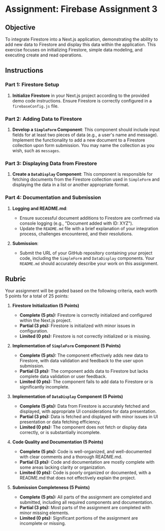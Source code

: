 # Assignment: Firebase Assignment 3

## Objective

To integrate Firestore into a Next.js application, demonstrating the ability to add new data to Firestore and display this data within the application. This exercise focuses on initializing Firestore, simple data modeling, and executing create and read operations.

## Instructions

### Part 1: Firestore Setup

1. **Initialize Firestore** in your Next.js project according to the provided demo code instructions. Ensure Firestore is correctly configured in a `firebaseConfig.js` file.

### Part 2: Adding Data to Firestore

1. **Develop a `SimpleForm` Component**: This component should include input fields for at least two pieces of data (e.g., a user's name and message). Implement the functionality to add a new document to a Firestore collection upon form submission. You may name the collection as you wish, such as `messages`.

### Part 3: Displaying Data from Firestore

1. **Create a `DataDisplay` Component**: This component is responsible for fetching documents from the Firestore collection used in `SimpleForm` and displaying the data in a list or another appropriate format.

### Part 4: Documentation and Submission

1. **Logging and README.md**:

   - Ensure successful document additions to Firestore are confirmed via console logging (e.g., "Document added with ID: XYZ").
   - Update the `README.md` file with a brief explanation of your integration process, challenges encountered, and their resolutions.

2. **Submission**:
   - Submit the URL of your GitHub repository containing your project code, including the `SimpleForm` and `DataDisplay` components. Your `README.md` should accurately describe your work on this assignment.

## Rubric

Your assignment will be graded based on the following criteria, each worth 5 points for a total of 25 points:

1. **Firestore Initialization (5 Points)**

   - **Complete (5 pts):** Firestore is correctly initialized and configured within the Next.js project.
   - **Partial (3 pts):** Firestore is initialized with minor issues in configuration.
   - **Limited (0 pts):** Firestore is not correctly initialized or is missing.

2. **Implementation of `SimpleForm` Component (5 Points)**

   - **Complete (5 pts):** The component effectively adds new data to Firestore, with data validation and feedback to the user upon submission.
   - **Partial (3 pts):** The component adds data to Firestore but lacks complete data validation or user feedback.
   - **Limited (0 pts):** The component fails to add data to Firestore or is significantly incomplete.

3. **Implementation of `DataDisplay` Component (5 Points)**

   - **Complete (5 pts):** Data from Firestore is accurately fetched and displayed, with appropriate UI considerations for data presentation.
   - **Partial (3 pts):** Data is fetched and displayed with minor issues in UI presentation or data fetching efficiency.
   - **Limited (0 pts):** The component does not fetch or display data correctly, or is substantially incomplete.

4. **Code Quality and Documentation (5 Points)**

   - **Complete (5 pts):** Code is well-organized, and well-documented with clear comments and a thorough README.md.
   - **Partial (3 pts):** Code and documentation are mostly complete with some areas lacking clarity or organization.
   - **Limited (0 pts):** Code is poorly organized or documented, with a README.md that does not effectively explain the project.

5. **Submission Completeness (5 Points)**
   - **Complete (5 pts):** All parts of the assignment are completed and submitted, including all required components and documentation.
   - **Partial (3 pts):** Most parts of the assignment are completed with minor missing elements.
   - **Limited (0 pts):** Significant portions of the assignment are incomplete or missing.
